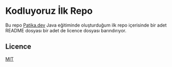 # Kodluyoruz İlk Repo

Bu repo [Patika.dev](https://www.patika.dev) Java eğitiminde oluşturduğum ilk repo içerisinde bir adet README dosyası bir adet de licence dosyası barındırıyor.

## Licence 

[MIT](https://opensource.org/licenses/MIT)
